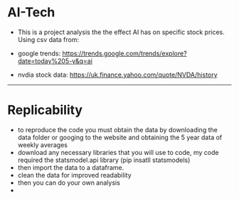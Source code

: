 # AI-Tech
- This is a project analysis the the effect AI has on specific stock prices.
  Using csv data from: 
- google trends: https://trends.google.com/trends/explore?date=today%205-y&q=ai

- nvdia stock data: https://uk.finance.yahoo.com/quote/NVDA/history

--------------------
# Replicability
- to reproduce the code you must obtain the data by downloading the data folder or googing to the website and obtaining the 5 year data of weekly averages
- download any necessary libraries that you will use to code, my code required the statsmodel.api library (pip insatll statsmodels)
- then import the data to a dataframe.
- clean the data for improved readability
- then you can do your own analysis
- 

